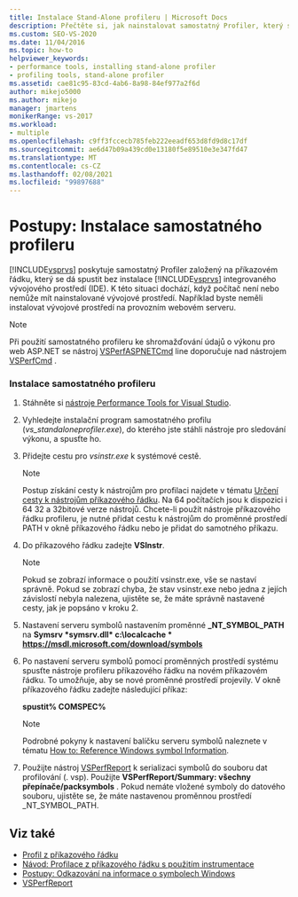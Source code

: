 ```yaml
---
title: Instalace Stand-Alone profileru | Microsoft Docs
description: Přečtěte si, jak nainstalovat samostatný Profiler, který se dá spustit bez nainstalované sady Visual Studio. Existují situace, kdy by se neměl instalovat Visual Studio.
ms.custom: SEO-VS-2020
ms.date: 11/04/2016
ms.topic: how-to
helpviewer_keywords:
- performance tools, installing stand-alone profiler
- profiling tools, stand-alone profiler
ms.assetid: cae81c95-83cd-4ab6-8a98-84ef977a2f6d
author: mikejo5000
ms.author: mikejo
manager: jmartens
monikerRange: vs-2017
ms.workload:
- multiple
ms.openlocfilehash: c9ff3fccecb785feb222eeadf653d8fd9d8c17df
ms.sourcegitcommit: ae6d47b09a439cd0e13180f5e89510e3e347fd47
ms.translationtype: MT
ms.contentlocale: cs-CZ
ms.lasthandoff: 02/08/2021
ms.locfileid: "99897688"
---
```

# <a name="how-to-install-the-stand-alone-profiler"></a>Postupy: Instalace samostatného profileru
[!INCLUDE[vsprvs](../code-quality/includes/vsprvs_md.md)] poskytuje samostatný Profiler založený na příkazovém řádku, který se dá spustit bez instalace [!INCLUDE[vsprvs](../code-quality/includes/vsprvs_md.md)] integrovaného vývojového prostředí (IDE). K této situaci dochází, když počítač není nebo nemůže mít nainstalované vývojové prostředí. Například byste neměli instalovat vývojové prostředí na provozním webovém serveru.

> [!NOTE]
> Při použití samostatného profileru ke shromažďování údajů o výkonu pro web ASP.NET se nástroj [VSPerfASPNETCmd](../profiling/vsperfaspnetcmd.md) line doporučuje nad nástrojem [VSPerfCmd](../profiling/vsperfcmd.md) .

### <a name="to-install-the-stand-alone-profiler"></a>Instalace samostatného profileru

1. Stáhněte si [nástroje Performance Tools for Visual Studio](https://visualstudio.microsoft.com/downloads/?q=performance+tools#performance-tools-for-visual-studio).

1. Vyhledejte instalační program samostatného profilu (*vs_standaloneprofiler.exe*), do kterého jste stáhli nástroje pro sledování výkonu, a spusťte ho.

2. Přidejte cestu pro *vsinstr.exe* k systémové cestě.

   > [!NOTE]
   > Postup získání cesty k nástrojům pro profilaci najdete v tématu [Určení cesty k nástrojům příkazového řádku](../profiling/specifying-the-path-to-profiling-tools-command-line-tools.md). Na 64 počítačích jsou k dispozici i 64 32 a 32bitové verze nástrojů. Chcete-li použít nástroje příkazového řádku profileru, je nutné přidat cestu k nástrojům do proměnné prostředí PATH v okně příkazového řádku nebo je přidat do samotného příkazu.

3. Do příkazového řádku zadejte **VSInstr**.

   > [!NOTE]
   > Pokud se zobrazí informace o použití vsinstr.exe, vše se nastaví správně. Pokud se zobrazí chyba, že stav vsinstr.exe nebo jedna z jejích závislostí nebyla nalezena, ujistěte se, že máte správně nastavené cesty, jak je popsáno v kroku 2.

4. Nastavení serveru symbolů nastavením proměnné **_NT_SYMBOL_PATH** na **Symsrv \*symsrv.dll\* c:\localcache \* https://msdl.microsoft.com/download/symbols**

5. Po nastavení serveru symbolů pomocí proměnných prostředí systému spusťte nástroje profileru příkazového řádku na novém příkazovém řádku. To umožňuje, aby se nové proměnné prostředí projevily. V okně příkazového řádku zadejte následující příkaz:

    **spustit% COMSPEC%**

   > [!NOTE]
   > Podrobné pokyny k nastavení balíčku serveru symbolů naleznete v tématu [How to: Reference Windows symbol Information](../profiling/how-to-reference-windows-symbol-information.md).

6. Použijte nástroj [VSPerfReport](../profiling/vsperfreport.md) k serializaci symbolů do souboru dat profilování (. vsp). Použijte **VSPerfReport/Summary: všechny přepínače/packsymbols** . Pokud nemáte vložené symboly do datového souboru, ujistěte se, že máte nastavenou proměnnou prostředí _NT_SYMBOL_PATH.

## <a name="see-also"></a>Viz také
- [Profil z příkazového řádku](../profiling/using-the-profiling-tools-from-the-command-line.md)
- [Návod: Profilace z příkazového řádku s použitím instrumentace](command-line-profiling-of-stand-alone-applications.md)
- [Postupy: Odkazování na informace o symbolech Windows](../profiling/how-to-reference-windows-symbol-information.md)
- [VSPerfReport](../profiling/vsperfreport.md)
